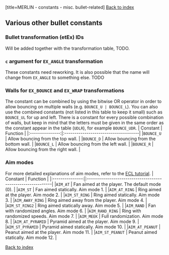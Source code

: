 [title=MERLIN - constants - misc. bullet-related]
[Back to index](#s=merlin/doc/index)  

## Various other bullet constants

### Bullet transformation (etEx) IDs
Will be added together with the transformation table, TODO.

### `c` argument for `EX_ANGLE` transformation
These constants need reworking. It is also possible that the name will change from `EX_ANGLE` to something else. TODO

### Walls for `EX_BOUNCE` and `EX_WRAP` transformations
The constant can be combined by using the bitwise OR operator in order to allow bouncing on multiple walls (e.g. `BOUNCE_U | BOUNCE_L`). You can also use the combined constants (not listed in this table to keep it small) such as `BOUNCE_UL` for up and left. There is a constant for every possible combination of walls, but keep in mind that the letters must be given in the same order as the constant appear in the table (`UDLR`), for example `BOUNCE_UDR`.
| Constant        | Function                             |
|:---------------:|:-------------------------------------|
|`BOUNCE_U`       | Allow bouncing from the top wall.    |
|`BOUNCE_D`       | Allow bouncing from the bottom wall. |
|`BOUNCE_L`       | Allow bouncing from the left wall.   |
|`BOUNCE_R`       | Allow bouncing from the right wall.  |

### Aim modes
For more detailed explanations of aim modes, refer to the [ECL tutorial](#b=ecl-tutorial/&p=1).
| Constant        | Function                                                    |
|:---------------:|:------------------------------------------------------------|
|`AIM_AT`         | Fan aimed at the player. The default mode (0).              |
|`AIM_ST`         | Fan aimed statically. Aim mode 1.                           |
|`AIM_AT_RING`    | Ring aimed at the player. Aim mode 2.                       |
|`AIM_ST_RING`    | Ring aimed statically. Aim mode 3.                          |
|`AIM_AWAY_RING`  | Ring aimed away from the player. Aim mode 4.                |
|`AIM_ST_RING2`   | Ring aimed statically away. Aim mode 5.                     |
|`AIM_RAND`       | Fan with randomized angles. Aim mode 6.                     |
|`AIM_RAND_RING`  | Ring with randomized speeds. Aim mode 7.                    |
|`AIM_MEEK`       | Full randomization. Aim mode 8.                             |
|`AIM_AT_PYRAMID` | Pyramid aimed at the player. Aim mode 9.                    |
|`AIM_ST_PYRAMID` | Pyramid aimed statically. Aim mode 10.                      |
|`AIM_AT_PEANUT`  | Peanut aimed at the player. Aim mode 11.                    |
|`AIM_ST_PEANUT`  | Peanut aimed statically. Aim mode 12.                       |

[Back to index](#s=merlin/doc/index)  